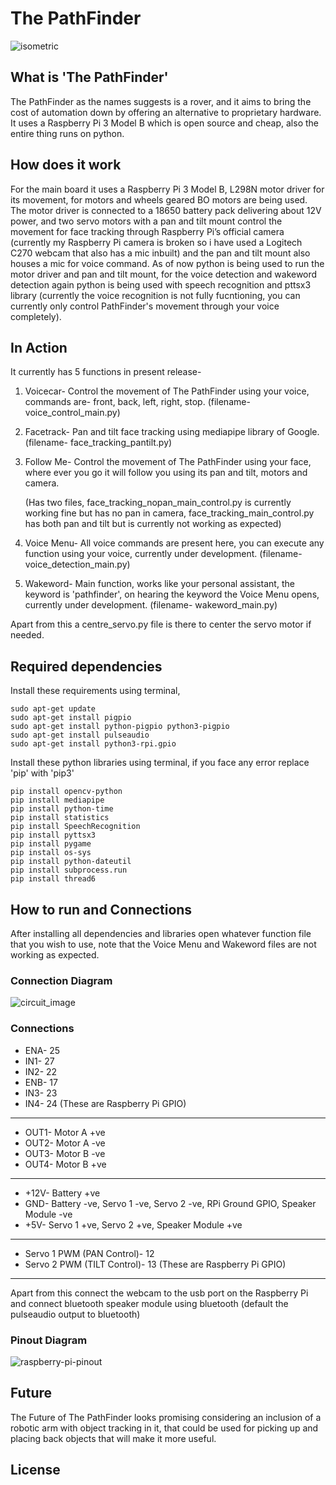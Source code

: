 # The PathFinder

![isometric](https://github.com/user-attachments/assets/151eff5d-a2d8-45b1-aa68-562f9d0d12c8)

## What is 'The PathFinder'
The PathFinder as the names suggests is a rover, and it aims to bring the cost of automation down by offering an alternative to proprietary hardware. It uses a Raspberry Pi 3 Model B which is open source and cheap, also the entire thing runs on python.
## How does it work
For the main board it uses a Raspberry Pi 3 Model B, L298N motor driver for its movement, for motors and wheels geared BO motors are being used. The motor driver is connected to a 18650 battery pack delivering about 12V power, and two servo motors with a pan and tilt mount control the movement for face tracking through Raspberry Pi’s official camera (currently my Raspberry Pi camera is broken so i have used a Logitech C270 webcam that also has a mic inbuilt) and the pan and tilt mount also houses a mic for voice command.
As of now python is being used to run the motor driver and pan and tilt mount, for the voice detection and wakeword detection again python is being used with speech recognition and pttsx3 library (currently the voice recognition is not fully fucntioning, you can currently only control PathFinder's movement through your voice completely).
## In Action
It currently has 5 functions in present release-
1. Voicecar- Control the movement of The PathFinder using your voice, commands are- front, back, left, right, stop. (filename- voice_control_main.py)
2. Facetrack- Pan and tilt face tracking using mediapipe library of Google. (filename- face_tracking_pantilt.py)
3. Follow Me- Control the movement of The PathFinder using your face, where ever you go it will follow you using its pan and tilt, motors and camera.
          
   (Has two files, face_tracking_nopan_main_control.py is currently working fine but has no pan in camera, face_tracking_main_control.py has both pan and tilt but is currently not working as expected)
4. Voice Menu- All voice commands are present here, you can execute any function using your voice, currently under development. (filename- voice_detection_main.py)
5. Wakeword- Main function, works like your personal assistant, the keyword is 'pathfinder', on hearing the keyword the Voice Menu opens, currently under development. (filename- wakeword_main.py)

Apart from this a centre_servo.py file is there to center the servo motor if needed.
## Required dependencies
Install these requirements using terminal,
```
sudo apt-get update
sudo apt-get install pigpio
sudo apt-get install python-pigpio python3-pigpio
sudo apt-get install pulseaudio
sudo apt-get install python3-rpi.gpio
```
Install these python libraries using terminal, if you face any error replace 'pip' with 'pip3'
```
pip install opencv-python
pip install mediapipe
pip install python-time
pip install statistics
pip install SpeechRecognition
pip install pyttsx3
pip install pygame
pip install os-sys
pip install python-dateutil
pip install subprocess.run
pip install thread6
```
## How to run and Connections
After installing all dependencies and libraries open whatever function file that you wish to use, note that the Voice Menu and Wakeword files are not working as expected.
### Connection Diagram
![circuit_image](https://github.com/user-attachments/assets/e41170c2-53f1-4e83-a02c-1d89ed03bcaa)
### Connections
* ENA- 25
* IN1- 27
* IN2- 22
* ENB- 17
* IN3- 23
* IN4- 24
(These are Raspberry Pi GPIO)
---
* OUT1- Motor A +ve
* OUT2- Motor A -ve
* OUT3- Motor B -ve
* OUT4- Motor B +ve
---
* +12V- Battery +ve
* GND- Battery -ve, Servo 1 -ve, Servo 2 -ve, RPi Ground GPIO, Speaker Module -ve
* +5V- Servo 1 +ve, Servo 2 +ve, Speaker Module +ve
---
* Servo 1 PWM (PAN Control)- 12
* Servo 2 PWM (TILT Control)- 13
(These are Raspberry Pi GPIO)
---
Apart from this connect the webcam to the usb port on the Raspberry Pi and connect bluetooth speaker module using bluetooth (default the pulseaudio output to bluetooth)

### Pinout Diagram
![raspberry-pi-pinout](https://github.com/user-attachments/assets/6ca5c245-9c44-480d-bee9-041be4a1e4f4)

## Future
The Future of The PathFinder looks promising considering an inclusion of a robotic arm with object tracking in it, that could be used for picking up and placing back objects that will make it more useful.

## License
